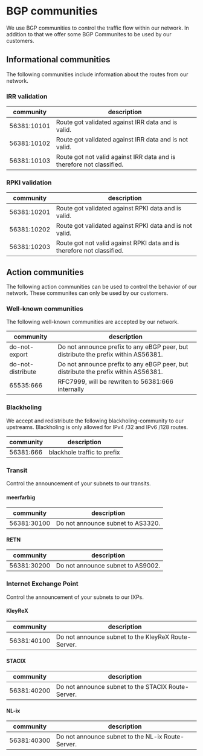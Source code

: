 # BGP communities
We use BGP communities to control the traffic flow within our network. In addition to that we offer some BGP Communites to be used by our customers.

## Informational communities
The following communities include information about the routes from our network.

### IRR validation
|community|description|
|-|-|
|56381:10101|Route got validated against IRR data and is valid.|
|56381:10102|Route got validated against IRR data and is not valid.|
|56381:10103|Route got not valid against IRR data and is therefore not classified.|

### RPKI validation
|community|description|
|-|-|
|56381:10201|Route got validated against RPKI data and is valid.|
|56381:10202|Route got validated against RPKI data and is not valid.|
|56381:10203|Route got not valid against RPKI data and is therefore not classified.|

## Action communities
The following action communities can be used to control the behavior of our network. These communites can only be used by our customers.

### Well-known communities
The following well-known communities are accepted by our network.

|community|description|
|-|-|
|do-not-export|Do not announce prefix to any eBGP peer, but distribute the prefix within AS56381.|
|do-not-distribute|Do not announce prefix to any eBGP peer, but distribute the prefix within AS56381.|
|65535:666|RFC7999, will be rewriten to 56381:666 internally|

### Blackholing
We accept and redistribute the following blackholing-community to our upstreams. Blackholing is only allowed for IPv4 /32 and IPv6 /128 routes.

|community|description|
|-|-|
|56381:666|blackhole traffic to prefix|

### Transit
Control the announcement of your subnets to our transits.

#### meerfarbig
|community|description|
|-|-|
|56381:30100|Do not announce subnet to AS3320.|

#### RETN
|community|description|
|-|-|
|56381:30200|Do not announce subnet to AS9002.|

### Internet Exchange Point
Control the announcement of your subnets to our IXPs.

#### KleyReX
|community|description|
|-|-|
|56381:40100|Do not announce subnet to the KleyReX Route-Server.|

#### STACIX
|community|description|
|-|-|
|56381:40200|Do not announce subnet to the STACIX Route-Server.|

#### NL-ix
|community|description|
|-|-|
|56381:40300|Do not announce subnet to the NL-ix Route-Server.|
